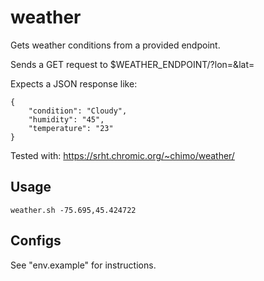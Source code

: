 # weather

Gets weather conditions from a provided endpoint.

Sends a GET request to $WEATHER_ENDPOINT/?lon=<longitute>&lat=<latitude>

Expects a JSON response like:

```
{
    "condition": "Cloudy",
    "humidity": "45",
    "temperature": "23"
}
```

Tested with: https://srht.chromic.org/~chimo/weather/

## Usage

`weather.sh -75.695,45.424722`

## Configs

See "env.example" for instructions.

